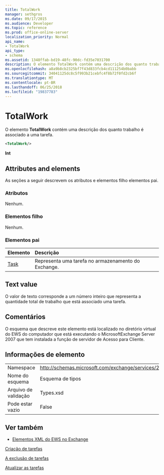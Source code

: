 ```yaml
---
title: TotalWork
manager: sethgros
ms.date: 09/17/2015
ms.audience: Developer
ms.topic: reference
ms.prod: office-online-server
localization_priority: Normal
api_name:
- TotalWork
api_type:
- schema
ms.assetid: 1348ffab-bd19-48fc-90dc-fd35e7031700
description: O elemento TotalWork contém uma descrição dos quanto trabalho é associado a uma tarefa.
ms.openlocfilehash: a8a9b8cb2325bf7f43d833fcb4cd111254b0babb
ms.sourcegitcommit: 34041125dc8c5f993b21cebfc4f8b72f0fd2cb6f
ms.translationtype: MT
ms.contentlocale: pt-BR
ms.lasthandoff: 06/25/2018
ms.locfileid: "19837783"
---
```

# <a name="totalwork"></a>TotalWork

O elemento **TotalWork** contém uma descrição dos quanto trabalho é associado a uma tarefa. 
  
```xml
<TotalWork/>
```

 **Int**
## <a name="attributes-and-elements"></a>Attributes and elements

As seções a seguir descrevem os atributos e elementos filho elementos pai.
  
### <a name="attributes"></a>Atributos

Nenhum.
  
### <a name="child-elements"></a>Elementos filho

Nenhum.
  
### <a name="parent-elements"></a>Elementos pai

|**Elemento**|**Descrição**|
|:-----|:-----|
|[Task](task.md) <br/> |Representa uma tarefa no armazenamento do Exchange.  <br/> |
   
## <a name="text-value"></a>Text value

O valor de texto corresponde a um número inteiro que representa a quantidade total de trabalho que está associado uma tarefa.
  
## <a name="remarks"></a>Comentários

O esquema que descreve este elemento está localizado no diretório virtual do EWS do computador que está executando o MicrosoftExchange Server 2007 que tem instalada a função de servidor de Acesso para Cliente.
  
## <a name="element-information"></a>Informações de elemento

|||
|:-----|:-----|
|Namespace  <br/> |http://schemas.microsoft.com/exchange/services/2006/types  <br/> |
|Nome do esquema  <br/> |Esquema de tipos  <br/> |
|Arquivo de validação  <br/> |Types.xsd  <br/> |
|Pode estar vazio  <br/> |False  <br/> |
   
## <a name="see-also"></a>Ver também



- [Elementos XML do EWS no Exchange](ews-xml-elements-in-exchange.md)


[Criação de tarefas](http://msdn.microsoft.com/library/0ef97334-e8a0-4f67-a23a-dd9e2bbad49f%28Office.15%29.aspx)
  
[A exclusão de tarefas](http://msdn.microsoft.com/library/a3d7e25f-8a35-4901-b1d9-d31f418ab340%28Office.15%29.aspx)
  
[Atualizar as tarefas](http://msdn.microsoft.com/library/0a1bf360-d40c-4a99-929b-4c73a14394d5%28Office.15%29.aspx)

